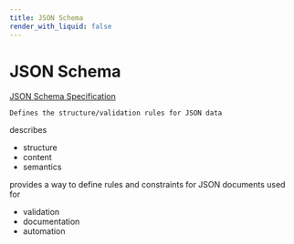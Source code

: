 ```yaml
---
title: JSON Schema
render_with_liquid: false
---
```


# JSON Schema

[JSON Schema Specification](https://json-schema.org/specification)

`Defines the structure/validation rules for JSON data`

describes 
  * structure
  * content 
  * semantics

provides a way to define rules and constraints for JSON documents used for
* validation
* documentation
* automation
